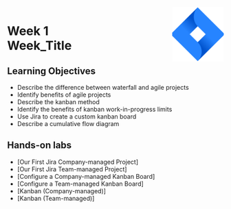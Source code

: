 <a href="../">
  <img src="/img/Agile_with_Atlassian_Jira_logo.svg" width="120" align="right">
</a>

# Week 1 <br> Week_Title

## Learning Objectives
- Describe the difference between waterfall and agile projects
- Identify benefits of agile projects
- Describe the kanban method
- Identify the benefits of kanban work-in-progress limits
- Use Jira to create a custom kanban board
- Describe a cumulative flow diagram

## Hands-on labs
- [Our First Jira Company-managed Project]
- [Our First Jira Team-managed Project]
- [Configure a Company-managed Kanban Board]
- [Configure a Team-managed Kanban Board]
- [Kanban (Company-managed)]
- [Kanban (Team-managed)]
